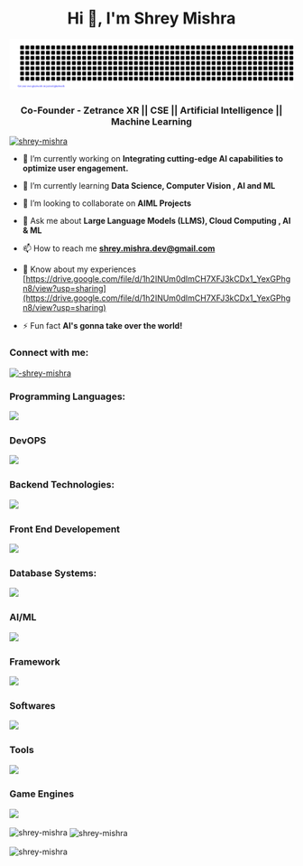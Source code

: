 <h1 align="center">Hi 👋, I'm Shrey Mishra</h1>

![gitartwork](gitartwork.svg)

<h3 align="center">Co-Founder - Zetrance XR || CSE || Artificial Intelligence || Machine Learning</h3>

<p align="left"> <a href="https://github.com/ryo-ma/github-profile-trophy"><img src="https://github-profile-trophy.vercel.app/?username=shrey-mishra" alt="shrey-mishra" /></a> </p>

- 🔭 I’m currently working on **Integrating cutting-edge AI capabilities to optimize user engagement.**

- 🌱 I’m currently learning **Data Science, Computer Vision , AI and ML**

- 👯 I’m looking to collaborate on **AIML Projects**

- 💬 Ask me about **Large Language Models (LLMS), Cloud Computing , AI & ML**

- 📫 How to reach me **shrey.mishra.dev@gmail.com**

- 📄 Know about my experiences [https://drive.google.com/file/d/1h2INUm0dImCH7XFJ3kCDx1_YexGPhgn8/view?usp=sharing](https://drive.google.com/file/d/1h2INUm0dImCH7XFJ3kCDx1_YexGPhgn8/view?usp=sharing)

- ⚡ Fun fact **AI's gonna take over the world!**

<h3 align="left">Connect with me:</h3>
<p align="left">
<a href="https://linkedin.com/in/-shrey-mishra" target="blank"><img align="center" src="https://raw.githubusercontent.com/rahuldkjain/github-profile-readme-generator/master/src/images/icons/Social/linked-in-alt.svg" alt="-shrey-mishra" height="30" width="40" /></a>
</p>



  <h3>Programming Languages:</h3>
<img src="https://skillicons.dev/icons?i=python,java,javascript,c,cpp"/>

  <h3>DevOPS</h3>
  <img src="https://skillicons.dev/icons?i=aws,azure,gcp,bash,docker,kubernetes"/>

  <h3>Backend Technologies:</h3>
   <img src="https://skillicons.dev/icons?i=nodejs,nginx,flask,firebase"/>

  <h3>Front End Developement</h3>
    <img src="https://skillicons.dev/icons?i=html,css,bootstrap,react"/>


  <h3>Database Systems:</h3>
   <img src="https://skillicons.dev/icons?i=mongodb,mysql"/>

 
  <h3>AI/ML</h3>
    <img src="https://skillicons.dev/icons?i=tensorflow,pytorch,opencv,sckitlearn"/>

  <h3>Framework</h3>
    <img src="https://skillicons.dev/icons?i=django"/>
 
  <h3>Softwares</h3>
    <img src="https://skillicons.dev/icons?i=illustrator,photoshop,postman"/>
     
    
  <h3>Tools</h3>
    <img src="https://skillicons.dev/icons?i=fastapi,git,github,pycharm,eclipse,visualstudio"/>

   
  <h3>Game Engines</h3>
    <img src="https://skillicons.dev/icons?i=unreal"/>
 
  
 


<p><img align="left" src="https://github-readme-stats.vercel.app/api/top-langs?username=shrey-mishra&show_icons=true&locale=en&layout=compact" alt="shrey-mishra" /></p>

<p>&nbsp;<img align="center" src="https://github-readme-stats.vercel.app/api?username=shrey-mishra&show_icons=true&locale=en" alt="shrey-mishra" /></p>

<p><img align="center" src="https://github-readme-streak-stats.herokuapp.com/?user=shrey-mishra&" alt="shrey-mishra" /></p>
